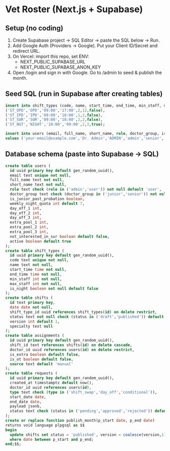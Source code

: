 # Vet Roster (Next.js + Supabase)

## Setup (no coding)
1) Create Supabase project → SQL Editor → paste the SQL below → Run.
2) Add Google Auth (Providers → Google). Put your Client ID/Secret and redirect URL.
3) On Vercel: import this repo, set ENV:
   - NEXT_PUBLIC_SUPABASE_URL
   - NEXT_PUBLIC_SUPABASE_ANON_KEY
4) Open /login and sign in with Google. Go to /admin to seed & publish the month.

## Seed SQL (run in Supabase after creating tables)
```sql
insert into shift_types (code, name, start_time, end_time, min_staff, max_staff, is_night) values
('ST_OPD','OPD','09:00','17:00',2,12,false),
('ST_IPD','IPD','09:00','18:00',1,2,false),
('ST_SUR','SUR','09:00','18:00',2,2,false),
('ST_NGT','NIGHT','18:00','09:00',2,3,true);

insert into users (email, full_name, short_name, role, doctor_group, is_junior_past_probation, weekly_night_quota)
values ('your-email@example.com','Dr. Admin','ADMIN','admin','senior', true, 3);
```

## Database schema (paste into Supabase → SQL)
```sql
create table users (
  id uuid primary key default gen_random_uuid(),
  email text unique not null,
  full_name text not null,
  short_name text not null,
  role text check (role in ('admin','user')) not null default 'user',
  doctor_group text check (doctor_group in ('junior','senior')) not null,
  is_junior_past_probation boolean,
  weekly_night_quota int default 7,
  day_off_1 int,
  day_off_2 int,
  day_off_3 int,
  extra_pool_1 int,
  extra_pool_2 int,
  extra_pool_3 int,
  not_interested_in_sur boolean default false,
  active boolean default true
);
create table shift_types (
  id uuid primary key default gen_random_uuid(),
  code text unique not null,
  name text not null,
  start_time time not null,
  end_time time not null,
  min_staff int not null,
  max_staff int not null,
  is_night boolean not null default false
);
create table shifts (
  id text primary key,
  date date not null,
  shift_type_id uuid references shift_types(id) on delete restrict,
  status text not null check (status in ('draft','published')) default 'draft',
  version int default 1,
  specialty text null
);
create table assignments (
  id uuid primary key default gen_random_uuid(),
  shift_id text references shifts(id) on delete cascade,
  doctor_id uuid references users(id) on delete restrict,
  is_extra boolean default false,
  is_ot boolean default false,
  source text default 'manual'
);
create table requests (
  id uuid primary key default gen_random_uuid(),
  created_at timestamptz default now(),
  doctor_id uuid references users(id),
  type text check (type in ('shift_swap','day_off','conditional')),
  start_date date,
  end_date date,
  payload jsonb,
  status text check (status in ('pending','approved','rejected')) default 'pending'
);
create or replace function publish_month(p_start date, p_end date)
returns void language plpgsql as $$
begin
  update shifts set status = 'published', version = coalesce(version,1)+1
  where date between p_start and p_end;
end;$$;
```
